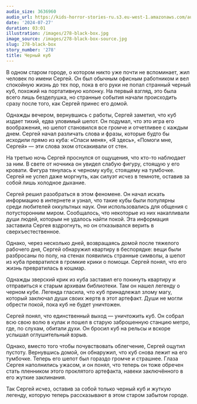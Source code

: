 ```yaml
---
audio_size: 3636960
audio_url: https://kids-horror-stories-ru.s3.eu-west-1.amazonaws.com/audio/278-black-box.mp3
date: '2024-07-27'
duration: 03:01
illustration: /images/278-black-box.jpg
image_source: /images/278-black-box-source.jpg
slug: 278-black-box
story_number: '278'
title: Черный куб
---
```


В одном старом городе, о котором никто уже почти не вспоминает, жил человек по имени Сергей. Он был обычным офисным работником и вел спокойную жизнь до тех пор, пока в его руки не попал странный черный куб, похожий на портативную колонку. На первый взгляд, это была всего лишь безделушка, но странные события начали происходить сразу после того, как Сергей принес его домой.

Однажды вечером, вернувшись с работы, Сергей заметил, что куб издает тихий, едва уловимый шепот. Он подумал, что это игра его воображения, но шепот становился все громче и отчетливее с каждым днем. Сергей начал различать слова и фразы, которые будто бы исходили прямо из куба: «Спаси меня», «Я здесь», «Помоги мне, Сергей» — эти слова эхом отскакивали от стен.

На третью ночь Сергей проснулся от ощущения, что кто-то наблюдает за ним. В свете от ночника он увидел слабую фигуру, стоящую у его кровати. Фигура тянулась к черному кубу, стоящему на тумбочке. Сергей не успел даже моргнуть, как силуэт исчез в темноте, оставив за собой лишь холодное дыхание.

Сергей решил разобраться в этом феномене. Он начал искать информацию в интернете и узнал, что такие кубы были популярны среди любителей оккультных наук. Они использовались для общения с потусторонним миром. Сообщалось, что некоторые из них накапливали души людей, которым не удалось найти покой. Эта информация заставила Сергея вздрогнуть, но он отказывался верить в сверхъестественное.

Однако, через несколько дней, возвращаясь домой после тяжелого рабочего дня, Сергей обнаружил квартиру в беспорядке: вещи были разбросаны по полу, на стенах появились странные символы, а шепот из куба превратился в громкие крики о помощи. Сергей понял, что его жизнь превратилась в кошмар.

Однажды зверский крик из куба заставил его покинуть квартиру и отправиться к старым архивам библиотеки. Там он нашел легенду о черном кубе. Легенда гласила, что куб принадлежал злому магу, который заключал души своих жертв в этот артефакт. Души не могли обрести покой, пока куб не будет уничтожен.

Сергей понял, что единственный выход — уничтожить куб. Он собрал всю свою волю в кулак и пошел в старую заброшенную станцию метро, где, по слухам, обитали духи. Он бросил куб на рельсы и вскоре услышал оглушительный взрыв.

Однако, вместо того чтобы почувствовать облегчение, Сергей ощутил пустоту. Вернувшись домой, он обнаружил, что куб снова лежит на его тумбочке. Теперь его шепот был гораздо громче и страшнее. Глаза Сергея наполнились ужасом, и он понял, что теперь он тоже обречен стать пленником этого проклятого артефакта, навеки заключённого в его жуткие заклинания.

Так Сергей исчез, оставив за собой только черный куб и жуткую легенду, которую теперь рассказывают в этом старом забытом городе.